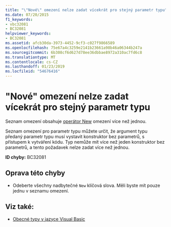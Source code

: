 ```yaml
---
title: "\"Nové\" omezení nelze zadat vícekrát pro stejný parametr typu"
ms.date: 07/20/2015
f1_keywords:
- vbc32081
- BC32081
helpviewer_keywords:
- BC32081
ms.assetid: afcb30da-3973-4452-9cf3-c027f9866589
ms.openlocfilehash: 75e67a4c3259e2141b23661a98b46a06344b247a
ms.sourcegitcommit: 6b308cf6d627d78ee36dbbae8972a310ac7fd6c8
ms.translationtype: MT
ms.contentlocale: cs-CZ
ms.lasthandoff: 01/23/2019
ms.locfileid: "54676416"
---
```

# <a name="new-constraint-cannot-be-specified-multiple-times-for-the-same-type-parameter"></a>"Nové" omezení nelze zadat vícekrát pro stejný parametr typu
Seznam omezení obsahuje [operátor New](../../visual-basic/language-reference/operators/new-operator.md) omezení více než jednou.  
  
 Seznam omezení pro parametr typu můžete určit, že argument typu předaný parametr typu musí vystavit konstruktor bez parametrů, s přístupem k vytváření kódu. Typ nemůže mít více než jeden konstruktor bez parametrů, a tento požadavek nelze zadat více než jednou.  
  
 **ID chyby:** BC32081  
  
## <a name="to-correct-this-error"></a>Oprava této chyby  
  
-   Odeberte všechny nadbytečné `New` klíčová slova. Měli byste mít pouze jednu v seznamu omezení.  
  
## <a name="see-also"></a>Viz také:
- [Obecné typy v jazyce Visual Basic](../../visual-basic/programming-guide/language-features/data-types/generic-types.md)
